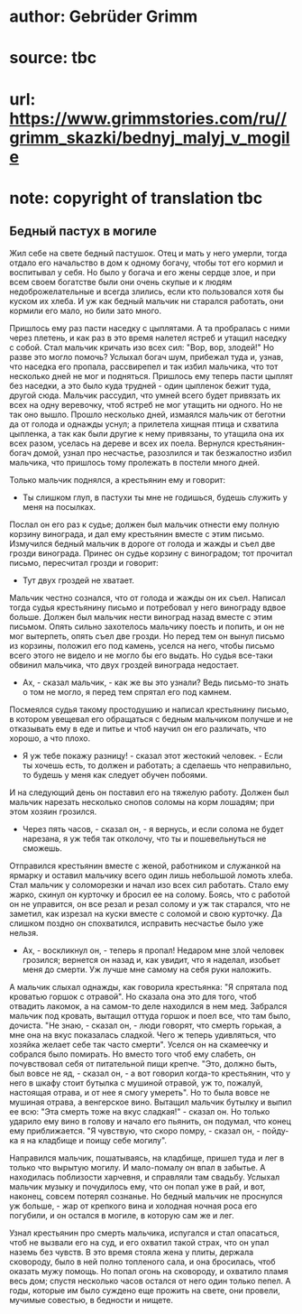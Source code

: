 # author: Gebrüder Grimm
# source: tbc
# url: https://www.grimmstories.com/ru//grimm_skazki/bednyj_malyj_v_mogile
# note: copyright of translation tbc

## Бедный пастух в могиле 

Жил себе на свете бедный пастушок. Отец и мать у него умерли, тогда
отдало его начальство в дом к одному богачу, чтобы тот его кормил и
воспитывал у себя. Но было у богача и его жены сердце злое, и при всем
своем богатстве были они очень скупые и к людям недоброжелательные и
всегда злились, если кто пользовался хотя бы куском их хлеба. И уж как
бедный мальчик ни старался работать, они кормили его мало, но били зато
много.

Пришлось ему раз пасти наседку с цыплятами. А та пробралась с ними через
плетень, и как раз в это время налетел ястреб и утащил наседку с собой.
Стал мальчик кричать изо всех сил: "Вор, вор, злодей!" Но разве это
могло помочь? Услыхал богач шум, прибежал туда и, узнав, что наседка его
пропала, рассвирепел и так избил мальчика, что тот несколько дней не мог
и подняться. Пришлось ему теперь пасти цыплят без наседки, а это было
куда трудней - один цыпленок бежит туда, другой сюда. Мальчик рассудил,
что умней всего будет привязать их всех на одну веревочку, чтоб ястреб
не мог утащить ни одного. Но не так оно вышло. Прошло несколько дней,
измаялся мальчик от беготни да от голода и однажды уснул; а прилетела
хищная птица и схватила цыпленка, а так как были другие к нему
привязаны, то утащила она их всех разом, уселась на дереве и всех их
поела. Вернулся крестьянин-богач домой, узнал про несчастье, разозлился
и так безжалостно избил мальчика, что пришлось тому пролежать в постели
много дней.

Только мальчик поднялся, а крестьянин ему и говорит:

- Ты слишком глуп, в пастухи ты мне не годишься, будешь служить у меня
на посылках.

Послал он его раз к судье; должен был мальчик отнести ему полную корзину
винограда, и дал ему крестьянин вместе с этим письмо. Измучился бедный
мальчик в дороге от голода и жажды и съел две грозди винограда. Принес
он судье корзину с виноградом; тот прочитал письмо, пересчитал грозди и
говорит:

- Тут двух гроздей не хватает.

Мальчик честно сознался, что от голода и жажды он их съел. Написал тогда
судья крестьянину письмо и потребовал у него винограду вдвое больше.
Должен был мальчик нести виноград назад вместе с этим письмом. Опять
сильно захотелось мальчику поесть и попить, и он не мог вытерпеть, опять
съел две грозди. Но перед тем он вынул письмо из корзины, положил его
под камень, уселся на него, чтобы письмо всего этого не видело и не
могло бы его выдать. Но судья все-таки обвинил мальчика, что двух
гроздей винограда недостает.

- Ах, - сказал мальчик, - как же вы это узнали? Ведь письмо-то знать о
том не могло, я перед тем спрятал его под камнем.

Посмеялся судья такому простодушию и написал крестьянину письмо, в
котором увещевал его обращаться с бедным мальчиком получше и не
отказывать ему в еде и питье и чтоб научил он его различать, что хорошо,
а что плохо.

- Я уж тебе покажу разницу! - сказал этот жестокий человек. - Если ты
хочешь есть, то должен и работать; а сделаешь что неправильно, то будешь
у меня как следует обучен побоями.

И на следующий день он поставил его на тяжелую работу. Должен был
мальчик нарезать несколько снопов соломы на корм лошадям; при этом
хозяин грозился.

- Через пять часов, - сказал он, - я вернусь, и если солома не будет
нарезана, я уж тебя так отколочу, что ты и пошевельнуться не сможешь.

Отправился крестьянин вместе с женой, работником и служанкой на ярмарку
и оставил мальчику всего один лишь небольшой ломоть хлеба. Стал мальчик
у соломорезки и начал изо всех сил работать. Стало ему жарко, скинул он
курточку и бросил ее на солому. Боясь, что с работой он не управится, он
все резал и резал солому и уж так старался, что не заметил, как изрезал
на куски вместе с соломой и свою курточку. Да слишком поздно он
спохватился, исправить несчастье было уже нельзя.

- Ах, - воскликнул он, - теперь я пропал! Недаром мне злой человек
грозился; вернется он назад и, как увидит, что я наделал, изобьет меня
до смерти. Уж лучше мне самому на себя руки наложить.

А мальчик слыхал однажды, как говорила крестьянка: "Я спрятала под
кроватью горшок с отравой". Но сказала она это для того, чтоб отвадить
лакомок, а на самом-то деле находился в нем мед. Забрался мальчик под
кровать, вытащил оттуда горшок и поел все, что там было, дочиста. "Не
знаю, - сказал он, - люди говорят, что смерть горькая, а мне она на вкус
показалась сладкой. Чего ж теперь удивляться, что хозяйка желает себе
так часто смерти". Уселся он на скамеечку и собрался было помирать. Но
вместо того чтоб ему слабеть, он почувствовал себя от питательной пищи
крепче. "Это, должно быть, был вовсе не яд, - сказал он, - а вот
говорил когда-то крестьянин, что у него в шкафу стоит бутылка с мушиной
отравой, уж то, пожалуй, настоящая отрава, и от нее я смогу умереть".
Но то была вовсе не мушиная отрава, а венгерское вино. Вытащил мальчик
бутылку и выпил ее всю: "Эта смерть тоже на вкус сладкая!" - сказал
он. Но только ударило ему вино в голову и начало его пьянить, он
подумал, что конец ему приближается. "Я чувствую, что скоро помру, -
сказал он, - пойду-ка я на кладбище и поищу себе могилу".

Направился мальчик, пошатываясь, на кладбище, пришел туда и лег в только
что вырытую могилу. И мало-помалу он впал в забытье. А находилась
поблизости харчевня, и справляли там свадьбу. Услыхал мальчик музыку и
почудилось ему, что он попал уже в рай, и вот, наконец, совсем потерял
сознанье. Но бедный мальчик не проснулся уж больше, - жар от крепкого
вина и холодная ночная роса его погубили, и он остался в могиле, в
которую сам же и лег.

Узнал крестьянин про смерть мальчика, испугался и стал опасаться, чтоб
не вызвали его на суд, и его охватил такой страх, что он упал наземь без
чувств. В это время стояла жена у плиты, держала сковороду, было в ней
полно топленого сала, и она бросилась, чтоб оказать мужу помощь. Но
попал огонь на сковороду, и охватило пламя весь дом; спустя несколько
часов остался от него один только пепел. А годы, которые им было суждено
еще прожить на свете, они провели, мучимые совестью, в бедности и
нищете.

